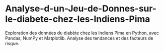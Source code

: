 # Analyse-d-un-Jeu-de-Donnes-sur-le-diabete-chez-les-Indiens-Pima
Exploration des données du diabète chez les Indiens Pima en Python, avec Pandas, NumPy et Matplotlib. Analyse des tendances et des facteurs de risque.
